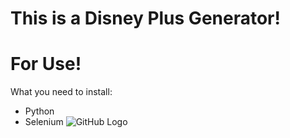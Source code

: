 # This is a Disney Plus Generator!                                                                              
  # For Use!                                                                                                                                                                                          
What you need to install:                                                                                           
  - Python
  - Selenium
![GitHub Logo](https://avatars.githubusercontent.com/u/163546443?v=4)

